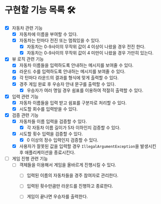 # 구현할 기능 목록 🛠️

- [x] 자동차 관련 기능
    - [x] 자동차에 이름을 부여할 수 있다.
    - [x] 자동차는 턴마다 전진 또는 멈춰있을 수 있다.
        - [x] 자동차는 0-9사이의 무작위 값이 4 이상이 나왔을 경우 전진 한다.
        - [x] 자동차는 0-9사이의 무작위 값이 4 미만이 나왔을 경우 가만히 있는다.
- [x] 뷰 로직 관련 기능
    - [x] 자동차 이름들을 입력하도록 안내하는 메시지를 보여줄 수 있다.
    - [x] 라운드 수를 입력하도록 안내하는 메시지를 보여줄 수 있다.
    - [x] 각 턴마다 라운드의 결과를 형식에 맞게 출력할 수 있다.
    - [x] 경주 게임 완료 후 우승자 안내 문구를 출력할 수 있다.
        - [x] 우승자가 여러 명일 경우 쉼표를 이용하여 적절히 출력할 수 있다.
- [x] 입력 관련 기능
    - [x] 자동차 이름들을 입력 받고 쉼표를 구분자로 처리할 수 있다.
    - [x] 시도할 회수를 입력받을 수 있다.
- [x] 검증 관련 기능
    - [x] 자동차들 이름 입력을 검증할 수 있다.
        - [x] 각 자동차 이름 길이가 5자 이하인지 검증할 수 있다.
    - [x] 시도할 횟수 입력을 검증할 수 있다.
        - [x] 0 이상의 정수 입력인지 검증할 수 있다.
    - [x] 사용자가 잘못된 값을 입력할 경우 ```IllegalArgumentException```을 발생시킨 후 애플리케이션을 종료시킨다.
- [ ] 게임 진행 관련 기능
    - [ ] 객체들을 이용해서 게임을 올바르게 진행시킬 수 있다.
        - [ ] 입력된 이름의 자동차들을 경주 참여자로 관리한다.
        - [ ] 입력된 횟수만큼만 라운드를 진행하고 종료한다.
        - [ ] 게임이 끝나면 우승자를 출력한다.

